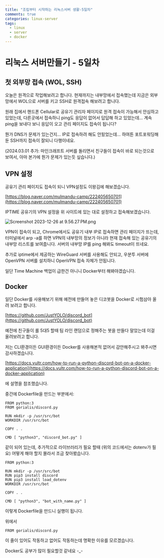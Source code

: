 ```yaml
---
title: "조립부터 시작하는 리눅스서버 생활-5일차"
comments: true
categories: linux-server
tags:
  - linux
  - server
  - docker
---
```

# 리눅스 서버만들기 - 5일차

## 첫 외부망 접속 (WOL, SSH) 

오늘은 원격으로 작업해보려고 합니다. 현재까지는 내부망에서 접속했는데 지금은 외부망에서 WOL으로 서버를 키고 SSH로 원격접속 해보려고 합니다.

원래 집에서 핸드폰 Cellular로 공유기 관리자 페이지로 원격 접속이 가능해서 안심하고 있었는데, 다른곳에서 접속하니 ping도 응답이 없어서 답답해 하고 있었는데… 계속 ping을 보내다 보니 응답이 오고 관리 페이지도 접속이 됩니다? 

뭔가 DNS가 문제가 있는건지… IP로 접속하려 해도 안됬었는데… 하여튼 포트포워딩해둔 SSH까지 접속이 잘되니 다행이네요.

(2024.03.01 추가: 마인크래프트 서버를 돌리면서 친구들이 접속이 바로 되는것으로 보여서, 아마 본가에 뭔가 문제가 있는듯 싶습니다.)

## VPN 설정

공유기 관리 페이지도 접속이 되니 VPN설정도 이왕김에 해보겠습니다.

[https://blog.naver.com/mulmandu-camp/222405650701](https://blog.naver.com/mulmandu-camp/222405650701)

IPTIME 공유기의 VPN 설정을 위 사이트에 있는 대로 설정하고 접속해보겠습니다.

![Screenshot 2023-12-26 at 9.56.27 PM.png](https://github.com/JustYOLO/justyolo.github.io/assets/31424495/5b3625e2-e987-46d0-b7e1-bdd5509accf2)

VPN이 접속이 되고, Chrome에서도 공유기 내부 IP로 접속하면 관리 페이지가 뜨는데, 터미널에서 arp -a를 하면 VPN의 내부망의 정보가 아니라 현재 접속해 있는 공유기의 내부망 리스트를 보여줍니다. 서버의 내부망 IP를 ping 해봐도 timeout이 뜨네요.

추가로 iptime에서 제공하는 WireGuard 서버를 사용해도 안되고, 우분투 서버에 OpenVPN 서버를 설치하니 OpenVPN 접속 자체가 안됩니다. 

일단 Time Machine 백업이 급한건 아니니 Docker부터 해봐야겠습니다.

## Docker

일단 Docker를 사용해보기 위해 예전에 만들어 놓은 디코봇을 Docker로 시험삼아 올려 보려고 합니다.

[https://github.com/JustYOLO/discord_bot](https://github.com/JustYOLO/discord_bot)

예전에 친구들이 롤 5대5 할때 팀 라인 랜덤으로 정해주는 봇을 만들다 말았는데 이걸 올려보려고 합니다.

저는 CLI환경이든 GUI환경이든 Docker를 사용해본적 없어서 감안해주시고 봐주시면 감사하겠습니다.

[https://docs.vultr.com/how-to-run-a-python-discord-bot-on-a-docker-application](https://docs.vultr.com/how-to-run-a-python-discord-bot-on-a-docker-application)

에 설명을 참조했습니다.

중간에 Dockerfile을 만드는 부분에서:

```docker
FROM python:3
FROM gorialis/discord.py

RUN mkdir -p /usr/src/bot
WORKDIR /usr/src/bot

COPY . .

CMD [ "python3", "discord_bot.py" ]
```

같이 되어 있는데, 추가적으로 라이브러리가 필요 할때 (위의 코드에서는 dotenv가 필요) 어떻게 해야 할지 몰라서 조금 찾아봤습니다.

```docker
FROM python:3

RUN mkdir -p /usr/src/bot
RUN pip3 install discord
RUN pip3 install load_dotenv
WORKDIR /usr/src/bot

COPY . .

CMD [ "python3", "bot_with_name.py" ]
```

이렇게 Dockerfile을 만드니 실행이 됩니다.

위에서

```docker
FROM gorialis/discord.py
```

이 줄이 있어도 작동하고 없어도 작동하는데 명확한 이유를 모르겠습니다.

Docker도 공부가 많이 필요할것 같네요 -_-